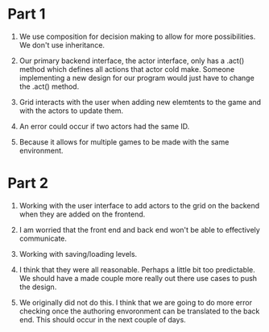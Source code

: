 # Part 1

1. We use composition for decision making to allow for more possibilities. We don't use inheritance.

2. Our primary backend interface, the actor interface, only has a .act() method which defines all actions that actor cold make. Someone implementing a new design for our program would just have to change the .act() method.

3. Grid interacts with the user when adding new elemtents to the game and with the actors to update them. 

4. An error could occur if two actors had the same ID. 

5. Because it allows for multiple games to be made with the same environment.

# Part 2

1. Working with the user interface to add actors to the grid on the backend when they are added on the frontend. 

2. I am worried that the front end and back end won't be able to effectively communicate. 

3. Working with saving/loading levels.

4. I think that they were all reasonable. Perhaps a little bit too predictable. We should have a made couple more really out there use cases to push the design. 

5. We originally did not do this. I think that we are going to do more error checking once the authoring envoronment can be translated to the back end. This should occur in the next couple of days. 
